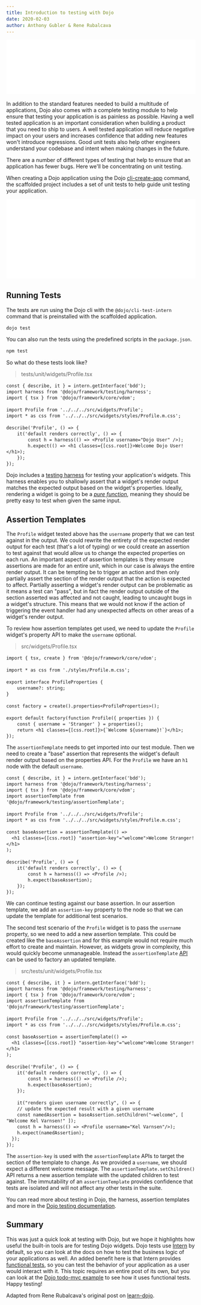 ```yaml
---
title: Introduction to testing with Dojo
date: 2020-02-03
author: Anthony Gubler & Rene Rubalcava
---
```


![Dojo CLI](assets/blog/introduction-to-testing-with-dojo/featured.svg)

<!-- more -->

In addition to the standard features needed to build a multitude of applications, Dojo also comes with a complete testing module to help ensure that testing your application is as painless as possible. Having a well tested application is an important consideration when building a product that you need to ship to users. A well tested application will reduce negative impact on your users and increases confidence that adding new features won't introduce regressions. Good unit tests also help other engineers understand your codebase and intent when making changes in the future.

There are a number of different types of testing that help to ensure that an application has fewer bugs. Here we'll be concentrating on unit testing.

When creating a Dojo application using the Dojo [cli-create-app](https://dojo.io/blog/dojo-cli-template-app) command, the scaffolded project includes a set of unit tests to help guide unit testing your application.

![test structure](assets/blog/introduction-to-testing-with-dojo/test-structure.svg)

## Running Tests

The tests are run using the Dojo cli with the `@dojo/cli-test-intern` command that is preinstalled with the scaffolded application.

```bash
dojo test
```

You can also run the tests using the predefined scripts in the `package.json`.

```bash
npm test
```

So what do these tests look like?

> tests/unit/widgets/Profile.tsx

```tsx
const { describe, it } = intern.getInterface('bdd');
import harness from '@dojo/framework/testing/harness';
import { tsx } from '@dojo/framework/core/vdom';

import Profile from '../../../src/widgets/Profile';
import * as css from '../../../src/widgets/styles/Profile.m.css';

describe('Profile', () => {
	it('default renders correctly', () => {
		const h = harness(() => <Profile username="Dojo User" />);
		h.expect(() => <h1 classes={[css.root]}>Welcome Dojo User!</h1>);
	});
});
```

Dojo includes a [testing harness](https://dojo.io/learn/testing/dojo-test-harness) for testing your application's widgets. This harness enables you to shallowly assert that a widget's render output matches the expected output based on the widget's properties. Ideally, rendering a widget is going to be a _[pure function](https://github.com/MostlyAdequate/mostly-adequate-guide/blob/master/ch03.md#chapter-03-pure-happiness-with-pure-functions)_, meaning they should be pretty easy to test when given the same input. 

## Assertion Templates

The `Profile` widget tested above has the `username` property that we can test against in the output. We could rewrite the entirety of the expected render output for each test (that's a lot of typing) or we could create an assertion to test against that would allow us to change the expected properties on each run. An important aspect of assertion templates is they ensure assertions are made for an entire unit, which in our case is always the entire render output. It can be tempting be to trigger an action and then only partially assert the section of the render output that the action is expected to affect. Partially asserting a widget's render output can be problematic as it means a test can "pass", but in fact the render output outside of the section asserted was affected and not caught, leading to uncaught bugs in a widget's structure. This means that we would not know if the action of triggering the event handler had any unexpected affects on other areas of a widget's render output.

To review how assertion templates get used, we need to update the `Profile` widget's property API to make the `username` optional.

> src/widgets/Profile.tsx

```tsx
import { tsx, create } from '@dojo/framework/core/vdom';

import * as css from './styles/Profile.m.css';

export interface ProfileProperties {
	username?: string;
}

const factory = create().properties<ProfileProperties>();

export default factory(function Profile({ properties }) {
	const { username = 'Stranger' } = properties();
	return <h1 classes={[css.root]}>{`Welcome ${username}!`}</h1>;
});
```

The `assertionTemplate` needs to get imported into our test module. Then we need to create a "base" assertion that represents the widget's default render output based on the properties API. For the `Profile` we have an `h1` node with the default `username`.

```tsx
const { describe, it } = intern.getInterface('bdd');
import harness from '@dojo/framework/testing/harness';
import { tsx } from '@dojo/framework/core/vdom';
import assertionTemplate from '@dojo/framework/testing/assertionTemplate';

import Profile from '../../../src/widgets/Profile';
import * as css from '../../../src/widgets/styles/Profile.m.css';

const baseAssertion = assertionTemplate(() =>
  <h1 classes={[css.root]} "assertion-key"="welcome">Welcome Stranger!</h1>
);

describe('Profile', () => {
	it('default renders correctly', () => {
		const h = harness(() => <Profile />);
		h.expect(baseAssertion);
	});
});
```

We can continue testing against our base assertion. In our assertion template, we add an `assertion-key` property to the node so that we can update the template for additional test scenarios.

The second test scenario of the `Profile` widget is to pass the `username` property, so we need to add a new assertion template. This could be created like the `baseAssertion` and for this example would not require much effort to create and maintain. However, as widgets grow in complexity, this would quickly become unmanageable. Instead the `assertionTemplate` [API](https://dojo.io/learn/testing/assertion-templates) can be used to factory an updated template.

> src/tests/unit/widgets/Profile.tsx

```tsx
const { describe, it } = intern.getInterface('bdd');
import harness from '@dojo/framework/testing/harness';
import { tsx } from '@dojo/framework/core/vdom';
import assertionTemplate from '@dojo/framework/testing/assertionTemplate';

import Profile from '../../../src/widgets/Profile';
import * as css from '../../../src/widgets/styles/Profile.m.css';

const baseAssertion = assertionTemplate(() =>
  <h1 classes={[css.root]} "assertion-key"="welcome">Welcome Stranger!</h1>
);

describe('Profile', () => {
	it('default renders correctly', () => {
		const h = harness(() => <Profile />);
		h.expect(baseAssertion);
	});

    it("renders given username correctly", () => {
    // update the expected result with a given username
    const namedAssertion = baseAssertion.setChildren("~welcome", [ "Welcome Kel Varnsen!" ]);
    const h = harness(() => <Profile username="Kel Varnsen"/>);
    h.expect(namedAssertion);
  });
});
```

The `assertion-key` is used with the `assertionTemplate` APIs to target the section of the template to change. As we provided a `username`, we should expect a different welcome message. The `assertionTemplate.setChildren()` API returns a new assertion template with the updated children to test against. The immutability of an `assertionTemplate` provides confidence that tests are isolated and will not affect any other tests in the suite.

You can read more about testing in Dojo, the harness, assertion templates and more in the [Dojo testing documentation](https://dojo.io/learn/testing).

## Summary

This was just a quick look at testing with Dojo, but we hope it highlights how useful the built-in tools are for testing Dojo widgets. Dojo tests use [Intern](https://theintern.io/) by default, so you can look at the docs on how to test the business logic of your applications as well. An added benefit here is that Intern provides [functional tests](https://theintern.io/docs.html#Intern/4/docs/docs%2Fwriting_tests.md/functional-tests), so you can test the behavior of your application as a user would interact with it. This topic requires an entire post of its own, but you can look at the [Dojo todo-mvc example](https://github.com/dojo/examples/tree/master/todo-mvc) to see how it uses functional tests. Happy testing!

Adapted from Rene Rubalcava's original post on [learn-dojo](https://learn-dojo.com/testing-with-dojo/).
